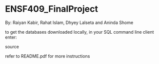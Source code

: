 # ENSF409_FinalProject
By: Raiyan Kabir, Rahat Islam, Dhyey Lalseta and Aninda Shome

to get the databases downloaded locally, in your SQL command line client enter:

source <path to SQL directories at the top level of the project>

refer to README.pdf for more instructions
